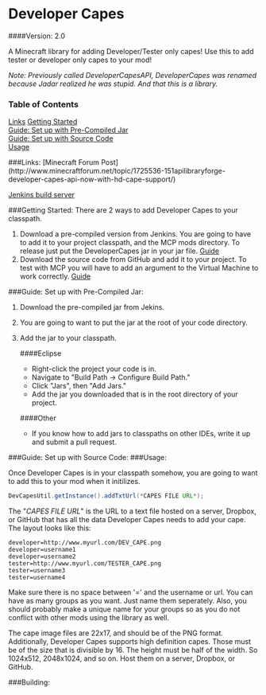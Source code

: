 Developer Capes
=============

####Version: 2.0

A Minecraft library for adding Developer/Tester only capes!
Use this to add tester or developer only capes to your mod!

*Note: Previously called DeveloperCapesAPI, DeveloperCapes was renamed because Jadar realized he was stupid. And that this is a library.*

### Table of Contents  
[Links](#links)
[Getting Started](#gettingStarted)  
[Guide: Set up with Pre-Compiled Jar](#guideJar)  
[Guide: Set up with Source Code](#guideSourceCode)  
[Usage](#usage)  

<a name="links"/>
###Links:
[Minecraft Forum Post](http://www.minecraftforum.net/topic/1725536-151apilibraryforge-developer-capes-api-now-with-hd-cape-support/)

[Jenkins build server](http://ci.jadarstudios.com/job/Developer-Capes)

<a name="gettingStarted"/>
###Getting Started:
There are 2 ways to add Developer Capes to your classpath.

1. Download a pre-compiled version from Jenkins. You are going to have to add it to your project classpath, and the MCP mods directory. To release just put the DeveloperCapes jar in your jar file. [Guide](#guideJar)
2. Download the source code from GitHub and add it to your project. To test with MCP you will have to add an argument to the Virtual Machine to work correctly.  [Guide](#guideSourceCode)

<a name="guideJar"/>
###Guide: Set up with Pre-Compiled Jar:

1. Download the pre-compiled jar from Jekins.
2. You are going to want to put the jar at the root of your code directory.
3. Add the jar to your classpath.
  
    ####Eclipse
    - Right-click the project your code is in.
    - Navigate to "Build Path -> Configure Build Path."
    - Click "Jars", then "Add Jars."
    - Add the jar you downloaded that is in the root directory of your project.
  
    ####Other
    - If you know how to add jars to classpaths on other IDEs, write it up and submit a pull request.

<a name="guideSourceCode"/>
###Guide: Set up with Source Code:

<a name="usage"/>
###Usage:

Once Developer Capes is in your classpath somehow, you are going to want to add this to your mod when it initilizes.
```java
DevCapesUtil.getInstance().addTxtUrl(*CAPES FILE URL*);
```

The "*CAPES FILE URL*" is the URL to a text file hosted on a server, Dropbox, or GitHub that has all the data Developer Capes needs to add your cape. The layout looks like this:
```
developer=http://www.myurl.com/DEV_CAPE.png
developer=username1
developer=username2
tester=http://www.myurl.com/TESTER_CAPE.png
tester=username3
tester=username4
```
Make sure there is no space between '=' and the username or url.
You can have as many groups as you want. Just name them seperately.
Also, you should probably make a unique name for your groups so as
you do not conflict with other mods using the library as well.


The cape image files are 22x17, and should be of the PNG format. Additionally, Developer Capes supports high definition capes. Those must be of the size that is divisible by 16. The height must be half of the width. So 1024x512, 2048x1024, and so on. Host them on a server, Dropbox, or GitHub. 

<a name="building"/>
###Building:

